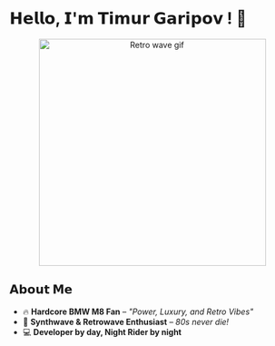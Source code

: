 #  𝗛𝗲𝗹𝗹𝗼, 𝗜'𝗺 𝗧𝗶𝗺𝘂𝗿 𝗚𝗮𝗿𝗶𝗽𝗼𝘃 ! 👋

<div align="center">
  <img src="https://media1.tenor.com/m/GiO4XNKti44AAAAd/retrowave-synthwave.gif" width=400 alt="Retro wave gif">
</div>

## 𝗔𝗯𝗼𝘂𝘁 𝗠𝗲  
- 🔥 **Hardcore BMW M8 Fan** – *"Power, Luxury, and Retro Vibes"*  
- 🌌 **Synthwave & Retrowave Enthusiast** – *80s never die!*  
- 💻 **Developer by day, Night Rider by night**  
